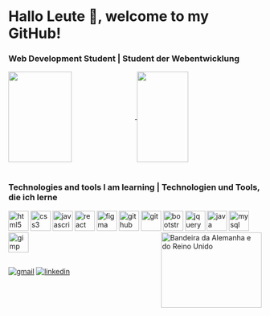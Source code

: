 # Hallo Leute 👋, welcome to my GitHub!
### Web Development Student | Student der Webentwicklung

<a href="https://github.com/anuraghazra/github-readme-stats">
  <img align="center" height="180em" width="50%" src="https://github-readme-stats.vercel.app/api?username=MatheusJunior2334&show_icons=true&theme=dark" />
</a>
<a href="https://github.com/MatheusJunior2334/README.md/github-readme-stats">
  <img align="center" height="180em" width="45%" src="https://github-readme-stats.vercel.app/api/top-langs/?username=MatheusJunior2334&layout=compact&theme=dark" />
</a>

<br>
<br>
<h3>Technologies and tools I am learning | Technologien und Tools, die ich lerne</h3>

<div style="display: inline_block">
  <img src="https://cdn.jsdelivr.net/gh/devicons/devicon/icons/html5/html5-original.svg" alt="html5" width="40px" height="40px"/>
  <img src="https://cdn.jsdelivr.net/gh/devicons/devicon/icons/css3/css3-original.svg" alt="css3" width="40px" height="40px"/>
  <img src="https://cdn.jsdelivr.net/gh/devicons/devicon/icons/javascript/javascript-original.svg" alt="javascript" width="40px" height="40px"/>
  <img src="https://cdn.jsdelivr.net/gh/devicons/devicon/icons/react/react-original.svg" alt="react" width="40px" height="40px"/>        
  <img src="https://cdn.jsdelivr.net/gh/devicons/devicon/icons/figma/figma-original.svg" alt="figma" width="40px" height="40px"/>
  <img src="https://cdn.jsdelivr.net/gh/devicons/devicon/icons/github/github-original.svg" alt="github" width="40px" height="40px"/> 
  <img src="https://cdn.jsdelivr.net/gh/devicons/devicon/icons/git/git-original.svg" alt="git" width="40px" height="40px"/>
  <img src="https://cdn.jsdelivr.net/gh/devicons/devicon/icons/bootstrap/bootstrap-original.svg" alt="bootstrap" width="40px" height="40px"/>  
  <img src="https://cdn.jsdelivr.net/gh/devicons/devicon/icons/jquery/jquery-original.svg" alt="jquery" width="40px" height="40px"/>    
  <img src="https://cdn.jsdelivr.net/gh/devicons/devicon/icons/java/java-original.svg" alt="java" width="40px" height="40px"/>
  <img src="https://cdn.jsdelivr.net/gh/devicons/devicon/icons/mysql/mysql-original-wordmark.svg" alt="mysql" width="40px" height="40px"/>        
  <img src="https://cdn.jsdelivr.net/gh/devicons/devicon/icons/gimp/gimp-original.svg" alt="gimp" width="40px" height="40px"/>
  <img src="https://th.bing.com/th/id/R.9aff8f6a2cf9ecd7ed7ad050d09268d7?rik=PjzfRTUeSvJfPQ&pid=ImgRaw&r=0" alt="Bandeira da Alemanha e do Reino Unido" border="0" width="200px" height="150px" align="right"></img>
</div>

##

<a href="mailto:matheusjuniormjg2334@gmail.com" target="_blank"><img src="https://img.shields.io/badge/Gmail-D14836?style=for-the-badge&logo=gmail&logoColor=white" alt="gmail"/></a>
<a href="https://www.linkedin.com/in/matheus-j%C3%BAnior-770746235/" target="_blank"><img src="https://img.shields.io/badge/LinkedIn-0077B5?style=for-the-badge&logo=linkedin&logoColor=white" alt="linkedin"/></a>
